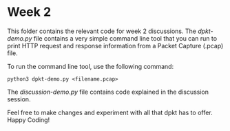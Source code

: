 # Week 2
This folder contains the relevant code for week 2 discussions. The *dpkt-demo.py* file contains a very simple command line tool that you can run to print HTTP request and response information from a Packet Capture (.pcap) file.

To run the command line tool, use the following command:

```
python3 dpkt-demo.py <filename.pcap>
```

The *discussion-demo.py* file contains code explained in the discussion session.

Feel free to make changes and experiment with all that dpkt has to offer. Happy Coding!
